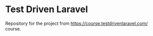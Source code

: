 # Test Driven Laravel

Repository for the project from https://course.testdrivenlaravel.com/ course.
